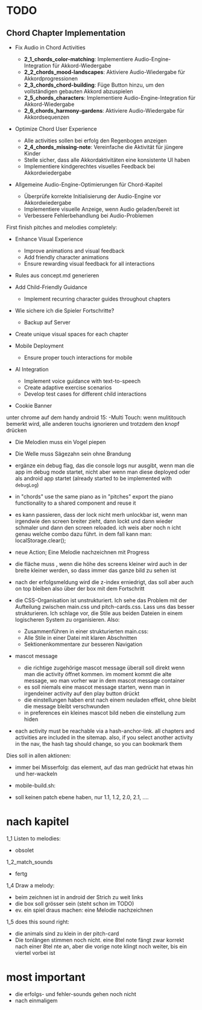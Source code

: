 TODO
====

## Chord Chapter Implementation

- Fix Audio in Chord Activities
  - **2_1_chords_color-matching**: Implementiere Audio-Engine-Integration für Akkord-Wiedergabe
  - **2_2_chords_mood-landscapes**: Aktiviere Audio-Wiedergabe für Akkordprogressionen
  - **2_3_chords_chord-building**: Füge Button hinzu, um den vollständigen gebauten Akkord abzuspielen
  - **2_5_chords_characters**: Implementiere Audio-Engine-Integration für Akkord-Wiedergabe
  - **2_6_chords_harmony-gardens**: Aktiviere Audio-Wiedergabe für Akkordsequenzen

- Optimize Chord User Experience
  - Alle activities sollen bei erfolg den Regenbogen anzeigen
  - **2_4_chords_missing-note**: Vereinfache die Aktivität für jüngere Kinder
  - Stelle sicher, dass alle Akkordaktivitäten eine konsistente UI haben
  - Implementiere kindgerechtes visuelles Feedback bei Akkordwiedergabe

- Allgemeine Audio-Engine-Optimierungen für Chord-Kapitel
  - Überprüfe korrekte Initialisierung der Audio-Engine vor Akkordwiedergabe
  - Implementiere visuelle Anzeige, wenn Audio geladen/bereit ist
  - Verbessere Fehlerbehandlung bei Audio-Problemen

First finish pitches and melodies completely:

- Enhance Visual Experience
    - Improve animations and visual feedback
    - Add friendly character animations
    - Ensure rewarding visual feedback for all interactions

- Rules aus concept.md generieren

- Add Child-Friendly Guidance
    - Implement recurring character guides throughout chapters

- Wie sichere ich die Spieler Fortschritte? 
    - Backup auf Server

- Create unique visual spaces for each chapter

- Mobile Deployment
    - Ensure proper touch interactions for mobile
- AI Integration
    - Implement voice guidance with text-to-speech
    - Create adaptive exercise scenarios
    - Develop test cases for different child interactions

- Cookie Banner


unter chrome auf dem handy android 15:
-Multi Touch: wenn mulititouch bemerkt wird, alle anderen touchs ignorieren und trotzdem den knopf drücken

- Die Melodien muss ein Vogel piepen
- Die Welle muss Sägezahn sein ohne Brandung 


- ergänze ein debug flag, das die console logs nur ausgibt, wenn man die app  im debug mode startet, nicht aber wenn man diese deployed oder als android app startet (already started to be implemented with `debugLog`)

- in "chords" use the same piano as in "pitches" export the piano functionality to a shared component and reuse it

- es kann passieren, dass der lock nicht merh unlockbar ist, wenn man irgendwie den screen breiter zieht, dann lockt und dann wieder schmaler und dann den screen reloaded. ich weis aber noch n icht genau welche combo dazu führt. in dem fall kann man: localStorage.clear();

- neue Action; Eine Melodie nachzeichnen mit Progress

- die fläche muss , wenn die höhe des screens kleiner wird auch in der breite kleiner werden, so dass immer das ganze bild zu sehen ist

- nach der erfolgsmeldung wird die z-index erniedrigt, das soll aber auch on top bleiben also über der box mit dem Fortschritt


- die CSS-Organisation ist unstrukturiert. Ich sehe das Problem mit der Aufteilung zwischen main.css und pitch-cards.css. Lass uns das besser strukturieren. Ich schlage vor, die Stile aus beiden Dateien in einem logischeren System zu organisieren. Also:
    - Zusammenführen in einer strukturierten main.css:
    - Alle Stile in einer Datei mit klaren Abschnitten
    - Sektionenkommentare zur besseren Navigation

- mascot message
    - die richtige zugehörige mascot message überall soll direkt wenn man die activity öffnet kommen. im moment kommt die alte message, wo man vorher war in dem mascot message container
    - es soll niemals eine mascot message starten, wenn man in irgendeiner activity auf den play button drückt
    - die einstellungen haben erst nach einem neuladen effekt, ohne bleibt die message bleibt verschwunden
    - in preferences ein kleines mascot bild neben die einstellung zum hiden

- each activity must be reachable via a hash-anchor-link. all chapters and activities are included in the sitemap. also, if you select another activity in the nav, the hash tag should change, so you can bookmark them

Dies soll in allen aktionen:
- immer bei Misserfolg: das element, auf das man gedrückt hat etwas hin und her-wackeln

- mobile-build.sh:
 - soll keinen patch ebene haben, nur 1.1, 1.2, 2.0, 2.1, ....
 
# nach kapitel
1_1 Listen to melodies:
- obsolet

1_2_match_sounds
- fertg

1_4 Draw a melody:
- beim zeichnen ist in android der Strich zu weit links
- die box soll grösser sein (steht schon im TODO)
- ev. ein spiel draus machen: eine Melodie nachzeichnen

1_5 does this sound right:
 - die animals sind zu klein in der pitch-card
 - Die tonlängen stimmen noch nicht. eine 8tel note fängt zwar korrekt nach einer 8tel nte an, aber die vorige note klingt noch weiter, bis ein viertel vorbei ist

# most important
- die erfolgs- und fehler-sounds gehen noch nicht
- nach einmaligem 
